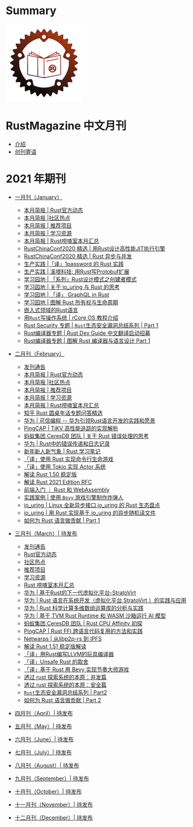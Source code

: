 # Summary

![logo](./image/rust_magazine3.png)

# RustMagazine 中文月刊

- [介绍](./README.md)
- [创刊寄语](./send_word.md)

# 2021 年期刊

- [一月刊（January）](./chapter_1/toc.md)
    - [本月简报 | Rust官方动态](./chapter_1/lang.md)
    - [本月简报 |社区热点](./chapter_1/hots.md)
    - [本月简报 | 推荐项目](./chapter_1/projects.md)
    - [本月简报 | 学习资源](./chapter_1/learns.md)
    - [本月简报 | Rust唠嗑室本月汇总](./chapter_1/rust_laoke.md)
    - [RustChinaConf2020 精选 | 用Rust设计高性能JIT执行引擎](./chapter_1/jit.md)
    - [RustChinaConf2020 精选 | Rust 异步与并发](./chapter_1/rust_async.md)
    - [生产实践 |「译」1password 的 Rust 实践](./chapter_1/1password.md)
    - [生产实践 | 溪塔科技: 用Rust写Protobuf扩展](./chapter_1/cita_protobuf-ext.md)
    - [学习园地 | 「系列」Rust设计模式之创建者模式](./chapter_1/rust-design-patterns/builder.md)
    - [学习园地 | 关于 io_uring 与 Rust 的思考](./chapter_1/io_uring_and_rust.md)
    - [学习园地 | 「译」 GraphQL in Rust](./chapter_1/graphql_in_rust/graphql_in_rust.md)
    - [学习园地 | 图解 Rust 所有权与生命周期](./chapter_1/rust_ownership.md)
    - [嵌入式领域的Rust语言](./chapter_1/embedded_rust.md)
    - [用`Rust`写操作系统 | rCore OS 教程介绍 ](./chapter_1/rcore_intro.md)
    - [Rust Security 专题 | `Rust`生态安全漏洞总结系列 | Part 1](./chapter_1/rust_security_part1.md)
    - [Rust编译器专题 | Rust Dev Guide 中文翻译启动招募](./chapter_1/rustc_dev_guide_zh.md)
    - [Rust编译器专题 | 图解 Rust 编译器与语言设计 Part 1](./chapter_1/rustc_part1.md)

- [二月刊（February）](./chapter_2/toc.md)
    - [发刊通告](./chapter_2/announce.md)
    - [本月简报 | Rust官方动态](./chapter_2/lang.md)
    - [本月简报 |社区热点](./chapter_2/hots.md)
    - [本月简报 | 推荐项目](./chapter_2/projects.md)
    - [本月简报 | 学习资源](./chapter_2/learns.md)
    - [本月简报 | Rust唠嗑室本月汇总](./chapter_2/rust_laoke.md)
    - [知乎 Rust 圆桌年话专题问答精选](./chapter_2/rust_zhihu.md)
    - [华为 | 可信编程 -- 华为引领Rust语言开发的实践和愿景](./chapter_2/huawei_rust.md)
    - [PingCAP | TiKV 高性能追踪的实现解析](./chapter_2/rust_trace.md)
    - [蚂蚁集团 CeresDB 团队 | 关于 Rust 错误处理的思考](./chapter_2/rust_error_handle.md)
    - [华为 | Rust中的错误传递和日志记录](./chapter_2/rust_error_handle_and_log.md)
    - [新年新人新气象 | Rust 学习笔记](./chapter_2/rust_study.md)
    - [「译」使用 Rust 实现命令行生命游戏](./chapter_2/cli_gameoflife.md)
    - [「译」使用 Tokio 实现 Actor 系统](./chapter_2/actor_with_tokio.md)
    - [解读 Rust 1.50 稳定版](./chapter_2/rust_1.50.md)
    - [解读 Rust 2021 Edition RFC ](./chapter_2/rust_2021_edition.md)
    - [前端入门 ｜ Rust 和 WebAssembly ](./chapter_2/rust_wasm_frontend.md)
    - [实践案例 | 使用 `Bevy` 游戏引擎制作炸弹人](./chapter_2/rust_game_bevy_bomber.md)
    - [io_uring | Linux 全新异步接口 io_uring 的 Rust 生态盘点 ](./chapter_2/io_uring_intro.md)
    - [io_uring | 用 Rust 实现基于 io_uring 的异步随机读文件](./chapter_2/io_uring_async_rw.md)
    - [如何为 Rust 语言做贡献 | Part 1](./chapter_2/contribute_to_the_rust_part1.md)

- [三月刊（March）| 待发布](./chapter_3/toc.md)
    - [发刊通告](./chapter_3/announce.md)
    - [Rust官方动态](./chapter_3/lang.md)
    - [社区热点](./chapter_3/hots.md)
    - [推荐项目](./chapter_3/projects.md)
    - [学习资源](./chapter_3/learns.md)
    - [Rust 唠嗑室本月汇总](./chapter_3/rust_laoke.md)
    - [华为 | 基于Rust的下一代虚拟化平台-StratoVirt](./chapter_3/hw_rust_stratovirt.md)
    - [华为 | Rust 语言在系统开发（虚拟化平台 StratoVirt ）的实践与应用](./chapter_3/hw_rust_meetup_sz_stratovirt.md)
    - [华为 | Rust 科学计算多维数组运算库的分析与实践](./chapter_3/hw_ndarray.md)
    - [华为 | 基于 TVM Rust Runtime 和 WASM 沙箱运行 AI 模型](./chapter_3/hw_rust_rvm_wasm_ai.md)
    - [蚂蚁集团 CeresDB 团队 | Rust CPU Affinity 初探](./chapter_3/rust_cpu_affinity.md)
    - [PingCAP | Rust FFI  跨语言代码复用的方法和实践](./chapter_3/rust_ffi.md)
    - [Netwarps | 从libp2p-rs 到 IPFS](./chapter_3/netwarps_libp2p.md)
    - [解读 Rust 1.51 稳定版解读](./chapter_3/rust_1.51.md)
    - [「译」用Rust编写LLVM的玩具编译器](./chapter_3/toy-front-end-for-llvm-write-in-rust.md)
    - [「译」Unsafe Rust 的取舍](./chapter_3/Unsafe_Rust_How_and_when_not_to_use_it.md)
    - [「译」基于 Rust 用 Bevy 实现节奏大师游戏](./chapter_3/Rhythm-game-in-Rust-using-bevy.md)
    - [透过 rust 探索系统的本原：并发篇](./chapter_3/rust-to-system-essence-concurrent.md)
    - [透过 rust 探索系统的本原：安全篇](./chapter_3/rust-to-system-essence-safety.md)
    - [`Rust`生态安全漏洞总结系列 | Part2](./chapter_3/rust_security_part2.md)
    - [如何为 Rust 语言做贡献 | Part 2](./chapter_3/contribute_to_the_rust_part2.md)

- [四月刊（April）| 待发布]()
- [五月刊（May）| 待发布]()
- [六月刊（June）| 待发布]()
- [七月刊（July）| 待发布]()
- [八月刊（August）| 待发布]()
- [九月刊（September）| 待发布]()
- [十月刊（October）| 待发布]()
- [十一月刊（November）| 待发布]()
- [十二月刊（December）| 待发布]()




